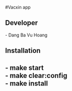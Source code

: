 #Vacxin app

<h2>Developer</h2>
- Dang Ba Vu Hoang
<h2>Installation<h2>
- make start<br>
- make clear:config<br>
- make install
